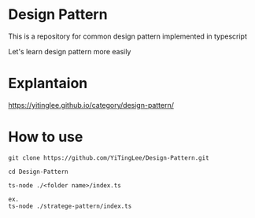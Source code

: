 # Design Pattern
This is a repository for common design pattern implemented in typescript

Let's learn design pattern more easily

# Explantaion
https://yitinglee.github.io/category/design-pattern/

# How to use
```
git clone https://github.com/YiTingLee/Design-Pattern.git

cd Design-Pattern

ts-node ./<folder name>/index.ts

ex.
ts-node ./stratege-pattern/index.ts
```
